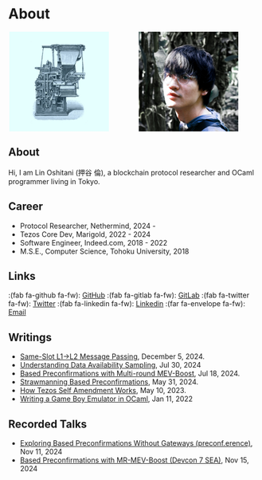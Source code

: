 # About


<style>
.photos {
  display: flex;
  justify-content: center;
  flex-wrap: wrap;
  gap: 20px;
}

.photos > img {
  margin-right: 40px;
}

</style>

<div class="photos">
  <img src="/images/linoscope-icon-square.jpg" alt="profile picture" title="profile-picture" height="200">
  <img src="/images/profile.jpg" alt="profile picture" title="profile-picture" height="200">
</div>

## About

Hi, I am Lin Oshitani (押谷 倫), a blockchain protocol researcher and OCaml programmer living in Tokyo.

## Career
- Protocol Researcher, Nethermind, 2024 -
- Tezos Core Dev, Marigold, 2022 - 2024
- Software Engineer, Indeed.com, 2018 - 2022
- M.S.E., Computer Science, Tohoku University, 2018

## Links

:(fab fa-github fa-fw): [GitHub](https://github.com/linoscope/) :(fab fa-gitlab fa-fw): [GitLab](https://gitlab.com/linoscope) :(fab fa-twitter fa-fw): [Twitter](https://twitter.com/linoscope/) :(fab fa-linkedin fa-fw): [Linkedin](https://linkedin.com/in/lin-oshitani-a256a813a/) :(far fa-envelope fa-fw): [Email](mailto:linoshitani@gmail.com)

## Writings
- [Same-Slot L1→L2 Message Passing](https://ethresear.ch/t/same-slot-l1-l2-message-passing/21186), December 5, 2024.
- [Understanding Data Availability Sampling](https://mirror.xyz/linoscope.eth/m-GtfDd_sux7B2j_3l4ddffJRfhoAFbfhLPoxBCFuzk), Jul 30, 2024
- [Based Preconfirmations with Multi-round MEV-Boost](https://ethresear.ch/t/based-preconfirmations-with-multi-round-mev-boost/20091), Jul 18, 2024.
- [Strawmanning Based Preconfirmations](https://ethresear.ch/t/strawmanning-based-preconfirmations/19695), May 31, 2024.
- [How Tezos Self Amendment Works](https://web.archive.org/web/20240719063359/https://www.marigold.dev/post/how-tezos-self-amendment-works), May 10, 2023.
- [Writing a Game Boy Emulator in OCaml](https://linoscope.github.io/writing-a-game-boy-emulator-in-ocaml/), Jan 11, 2022

<!-- On Tezos: -->


## Recorded Talks

- [Exploring Based Preconfirmations Without Gateways (preconf.erence)](https://youtu.be/F5buuRuCCt4?si=XvTbqxFQT5mgON4l), Nov 11, 2024
- [Based Preconfirmations with MR-MEV-Boost (Devcon 7 SEA)](https://www.youtube.com/watch?v=fo2xDLSst_M), Nov 15, 2024

